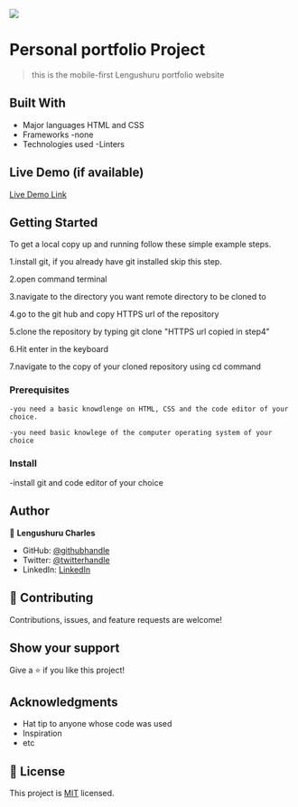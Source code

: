 ![](https://img.shields.io/badge/Microverse-blueviolet)

# Personal portfolio Project

> this is the mobile-first Lengushuru portfolio website 


## Built With

- Major languages HTML and CSS
- Frameworks -none
- Technologies used -Linters

## Live Demo (if available)

[Live Demo Link](https://lengushuru.github.io/Lengushuru-portfolio/)



## Getting Started

To get a local copy up and running follow these simple example steps.

   1.install git, if you already have git installed skip this step.
 
   2.open command terminal
 
   3.navigate to the directory you want remote directory to be cloned to
 
   4.go to the git hub and copy HTTPS url of the repository
 
   5.clone the repository by typing git clone "HTTPS url copied in step4"
 
   6.Hit enter in the keyboard
 
   7.navigate to the copy of your cloned repository using cd command

### Prerequisites

    -you need a basic knowdlenge on HTML, CSS and the code editor of your choice.
    
    -you need basic knowlege of the computer operating system of your choice

### Install
 -install git and code editor of your choice

## Author

👤 **Lengushuru Charles**

- GitHub: [@githubhandle](https://github.com/lengushuru)
- Twitter: [@twitterhandle](https://twitter.com/ngushuru)
- LinkedIn: [LinkedIn](https://linkedin.com/in/lengushuru)


## 🤝 Contributing

Contributions, issues, and feature requests are welcome!


## Show your support

Give a ⭐️ if you like this project!

## Acknowledgments

- Hat tip to anyone whose code was used
- Inspiration
- etc

## 📝 License

This project is [MIT](./LICENSE) licensed.
